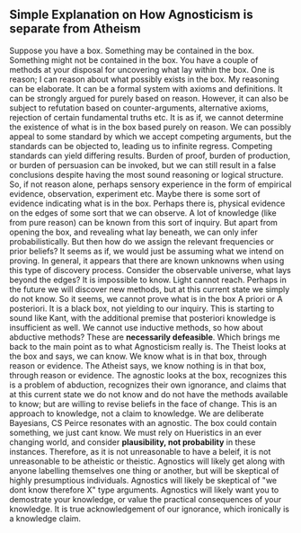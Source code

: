 ## Simple Explanation on How Agnosticism is separate from Atheism

Suppose you have a box. Something may be contained in the box. Something might not be contained in the box. You have a couple of methods at your disposal for uncovering what lay within the box. One is reason; I can reason about what possibly exists in the box. My reasoning can be elaborate. It can be a formal system with axioms and definitions. It can be strongly argued for purely based on reason. However, it can also be subject to refutation based on counter-arguments, alternative axioms, rejection of certain fundamental truths etc. It is as if, we cannot determine the existence of what is in the box based purely on reason. We can possibly appeal to some standard by which we accept competing arguments, but the standards can be objected to, leading us to infinite regress. Competing standards can yield differing results. Burden of proof, burden of production, or burden of persuasion can be invoked, but we can still result in a false conclusions despite having the most sound reasoning or logical structure. So, if not reason alone, perhaps sensory experience in the form of empirical evidence, observation, experiment etc. Maybe there is some sort of evidence indicating what is in the box. Perhaps there is, physical evidence on the edges of some sort that we can observe. A lot of knowledge (like from pure reason) can be known from this sort of inquiry. But apart from opening the box, and revealing what lay beneath, we can only infer probabilistically. But then how do we assign the relevant frequencies or prior beliefs? It seems as if, we would just be assuming what we intend on proving. In general, it appears that there are known unknowns when using this type of discovery process. Consider the observable universe, what lays beyond the edges? It is impossible to know. Light cannot reach. Perhaps in the future we will discover new methods, but at this current state we simply do not know. So it seems, we cannot prove what is in the box A priori or A posteriori. It is a black box, not yielding to our inquiry. This is starting to sound like Kant, with the additional premise that posteriori knowledge is insufficient as well. We cannot use inductive methods, so how about abductive methods? These are **necessarily defeasible**. Which brings me back to the main point as to what Agnosticism really is. The Theist looks at the box and says, we can know. We know what is in that box, through reason or evidence. The Atheist says, we know nothing is in that box, through reason or evidence. The agnostic looks at the box, recognizes this is a problem of abduction, recognizes their own ignorance, and claims that at this current state we do not know and do not have the methods available to know; but are willing to revise beliefs in the face of change. This is an approach to knowledge, not a claim to knowledge. We are deliberate Bayesians, CS Peirce resonates with an agnostic. The box could contain something, we just cant know. We must rely on Hueristics in an ever changing world, and consider **plausibility, not probability** in these instances. Therefore, as it is not unreasonable to have a beleif, it is not unreasonable to be atheistic or theistic. Agnostics will likely get along with anyone labelling themselves one thing or another, but will be skeptical of highly presumptious individuals. Agnostics will likely be skeptical of "we dont know therefore X" type arguments. Agnostics will likely want you to demostrate your knowledge, or value the practical consequences of your knowledge. It is true acknowledgement of our ignorance, which ironically is a knowledge claim. 